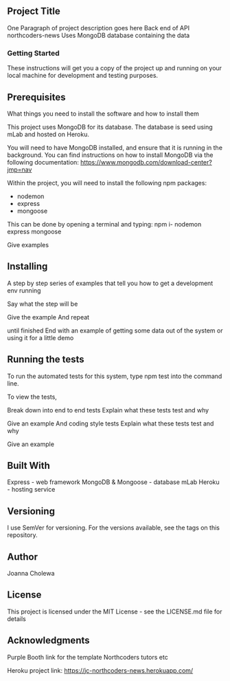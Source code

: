 ## Project Title
One Paragraph of project description goes here
Back end of API northcoders-news 
Uses MongoDB database containing the data

### Getting Started
These instructions will get you a copy of the project up and running on your local machine for development and testing purposes.

## Prerequisites
What things you need to install the software and how to install them

This project uses MongoDB for its database. The database is seed using mLab and hosted on Heroku.

You will need to have MongoDB installed, and ensure that it is running in the background. You can find instructions on how to install MongoDB via the following documentation: https://www.mongodb.com/download-center?jmp=nav

Within the project, you will need to install the following npm packages:
  * nodemon
  * express
  * mongoose

This can be done by opening a terminal and typing:
npm i- nodemon express mongoose

Give examples
## Installing
A step by step series of examples that tell you how to get a development env running


Say what the step will be

Give the example
And repeat

until finished
End with an example of getting some data out of the system or using it for a little demo

## Running the tests
To run the automated tests for this system, type npm test into the command line.

To view the tests,

Break down into end to end tests
Explain what these tests test and why

Give an example
And coding style tests
Explain what these tests test and why

Give an example

## Built With
Express - web framework
MongoDB & Mongoose - database
mLab
Heroku - hosting service

## Versioning
I use SemVer for versioning. For the versions available, see the tags on this repository.

## Author
Joanna Cholewa

## License
This project is licensed under the MIT License - see the LICENSE.md file for details

## Acknowledgments
Purple Booth link for the template
Northcoders tutors
etc

Heroku project link: https://jc-northcoders-news.herokuapp.com/ 